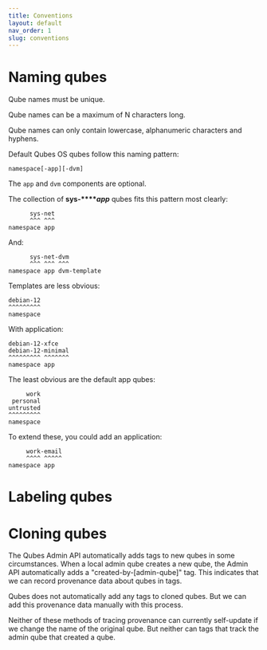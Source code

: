 ```yaml
---
title: Conventions
layout: default
nav_order: 1
slug: conventions
---
```


# Naming qubes

Qube names must be unique.

Qube names can be a maximum of N characters long.

Qube names can only contain lowercase, alphanumeric characters and hyphens.

Default Qubes OS qubes follow this naming pattern:

`namespace[-app][-dvm]`

The `app` and `dvm` components are optional.

The collection of **sys-****_app_** qubes fits this pattern most clearly:

```
      sys-net
      ^^^ ^^^
namespace app
```

And:

``` 
      sys-net-dvm
      ^^^ ^^^ ^^^
namespace app dvm-template
```

Templates are less obvious:

```
debian-12
^^^^^^^^^
namespace
```

With application:
```
debian-12-xfce
debian-12-minimal
^^^^^^^^^ ^^^^^^^
namespace app
```

The least obvious are the default app qubes:

```
     work
 personal
untrusted
^^^^^^^^^
namespace
```

To extend these, you could add an application:

```
     work-email
     ^^^^ ^^^^^
namespace app
```

# Labeling qubes

# Cloning qubes

The Qubes Admin API automatically adds tags to new qubes in some circumstances. When a local admin qube creates a new qube, the Admin API automatically adds a "created-by-[admin-qube]" tag. This indicates that we can record provenance data about qubes in tags.

Qubes does not automatically add any tags to cloned qubes. But we can add this provenance data manually with this process.

Neither of these methods of tracing provenance can currently self-update if we change the name of the original qube. But neither can tags that track the admin qube that created a qube.
